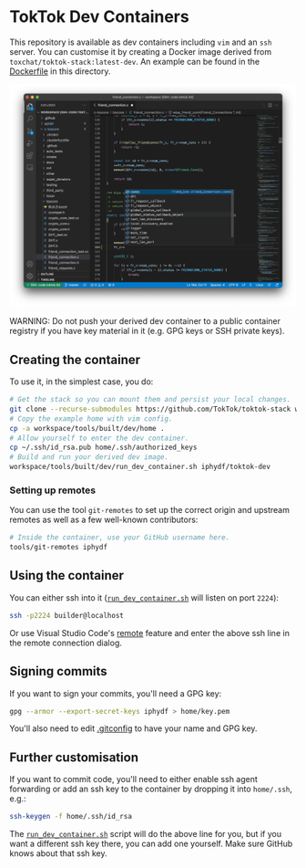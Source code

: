 # TokTok Dev Containers

This repository is available as dev containers including `vim` and an `ssh`
server. You can customise it by creating a Docker image derived from
`toxchat/toktok-stack:latest-dev`. An example can be found in the
[Dockerfile](Dockerfile) in this directory.

![Visual Studio Code](vscode.png)

WARNING: Do not push your derived dev container to a public container
registry if you have key material in it (e.g. GPG keys or SSH private keys).

## Creating the container

To use it, in the simplest case, you do:

```sh
# Get the stack so you can mount them and persist your local changes.
git clone --recurse-submodules https://github.com/TokTok/toktok-stack workspace
# Copy the example home with vim config.
cp -a workspace/tools/built/dev/home .
# Allow yourself to enter the dev container.
cp ~/.ssh/id_rsa.pub home/.ssh/authorized_keys
# Build and run your derived dev image.
workspace/tools/built/dev/run_dev_container.sh iphydf/toktok-dev
```

### Setting up remotes

You can use the tool `git-remotes` to set up the correct origin and upstream
remotes as well as a few well-known contributors:

```sh
# Inside the container, use your GitHub username here.
tools/git-remotes iphydf
```

## Using the container

You can either ssh into it ([`run_dev_container.sh`](run_dev_container.sh)
will listen on port `2224`):

```sh
ssh -p2224 builder@localhost
```

Or use Visual Studio Code's [remote](https://aka.ms/vscode-remote/download/extension)
feature and enter the above ssh line in the remote connection dialog.

## Signing commits

If you want to sign your commits, you'll need a GPG key:

```sh
gpg --armor --export-secret-keys iphydf > home/key.pem
```

You'll also need to edit [.gitconfig](home/.gitconfig) to have your name and
GPG key.

## Further customisation

If you want to commit code, you'll need to either enable ssh agent forwarding
or add an ssh key to the container by dropping it into `home/.ssh`, e.g.:

```sh
ssh-keygen -f home/.ssh/id_rsa
```

The [`run_dev_container.sh`](run_dev_container.sh) script will do the above
line for you, but if you want a different ssh key there, you can add one
yourself. Make sure GitHub knows about that ssh key.
